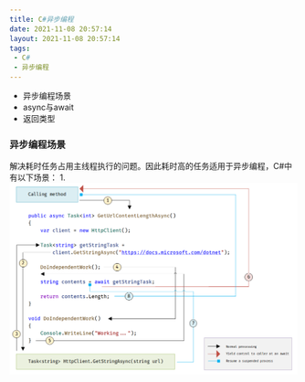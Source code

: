 ```yaml
---
title: C#异步编程
date: 2021-11-08 20:57:14
layout: 2021-11-08 20:57:14
tags:
 - C#
 - 异步编程
---
```


* 异步编程场景
* async与await
* 返回类型
<!--more-->

### 异步编程场景
解决耗时任务占用主线程执行的问题。因此耗时高的任务适用于异步编程，C#中有以下场景：
1. 
![异步执行步骤](https://raw.githubusercontent.com/edsiongithub/blogimages/master/202111/navigation-trace-async-program.png)